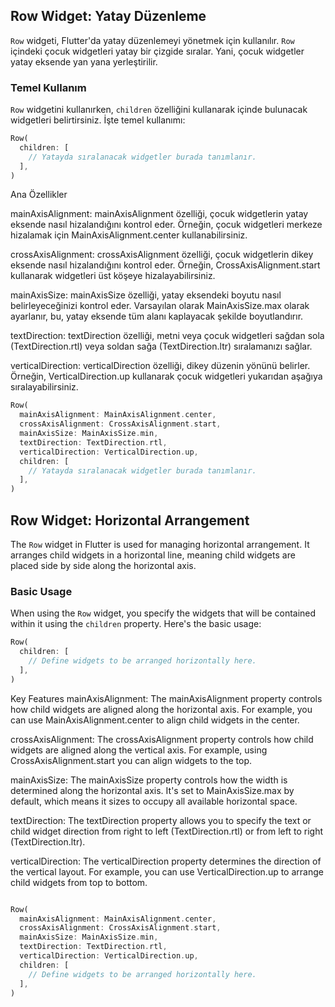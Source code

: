 ## Row Widget: Yatay Düzenleme

`Row` widgeti, Flutter'da yatay düzenlemeyi yönetmek için kullanılır. `Row` içindeki çocuk widgetleri yatay bir çizgide sıralar. Yani, çocuk widgetler yatay eksende yan yana yerleştirilir.

### Temel Kullanım

`Row` widgetini kullanırken, `children` özelliğini kullanarak içinde bulunacak widgetleri belirtirsiniz. İşte temel kullanımı:

```dart
Row(
  children: [
    // Yatayda sıralanacak widgetler burada tanımlanır.
  ],
)
````

Ana Özellikler

mainAxisAlignment: mainAxisAlignment özelliği, çocuk widgetlerin yatay eksende nasıl hizalandığını kontrol eder. Örneğin, çocuk widgetleri merkeze hizalamak için MainAxisAlignment.center kullanabilirsiniz.

crossAxisAlignment: crossAxisAlignment özelliği, çocuk widgetlerin dikey eksende nasıl hizalandığını kontrol eder. Örneğin, CrossAxisAlignment.start kullanarak widgetleri üst köşeye hizalayabilirsiniz.

mainAxisSize: mainAxisSize özelliği, yatay eksendeki boyutu nasıl belirleyeceğinizi kontrol eder. Varsayılan olarak MainAxisSize.max olarak ayarlanır, bu, yatay eksende tüm alanı kaplayacak şekilde boyutlandırır.

textDirection: textDirection özelliği, metni veya çocuk widgetleri sağdan sola (TextDirection.rtl) veya soldan sağa (TextDirection.ltr) sıralamanızı sağlar.

verticalDirection: verticalDirection özelliği, dikey düzenin yönünü belirler. Örneğin, VerticalDirection.up kullanarak çocuk widgetleri yukarıdan aşağıya sıralayabilirsiniz.
````dart
Row(
  mainAxisAlignment: MainAxisAlignment.center,
  crossAxisAlignment: CrossAxisAlignment.start,
  mainAxisSize: MainAxisSize.min,
  textDirection: TextDirection.rtl,
  verticalDirection: VerticalDirection.up,
  children: [
    // Yatayda sıralanacak widgetler burada tanımlanır.
  ],
)

````



## Row Widget: Horizontal Arrangement

The `Row` widget in Flutter is used for managing horizontal arrangement. It arranges child widgets in a horizontal line, meaning child widgets are placed side by side along the horizontal axis.

### Basic Usage

When using the `Row` widget, you specify the widgets that will be contained within it using the `children` property. Here's the basic usage:

```dart
Row(
  children: [
    // Define widgets to be arranged horizontally here.
  ],
)
````

Key Features
mainAxisAlignment: The mainAxisAlignment property controls how child widgets are aligned along the horizontal axis. For example, you can use MainAxisAlignment.center to align child widgets in the center.

crossAxisAlignment: The crossAxisAlignment property controls how child widgets are aligned along the vertical axis. For example, using CrossAxisAlignment.start you can align widgets to the top.

mainAxisSize: The mainAxisSize property controls how the width is determined along the horizontal axis. It's set to MainAxisSize.max by default, which means it sizes to occupy all available horizontal space.

textDirection: The textDirection property allows you to specify the text or child widget direction from right to left (TextDirection.rtl) or from left to right (TextDirection.ltr).

verticalDirection: The verticalDirection property determines the direction of the vertical layout. For example, you can use VerticalDirection.up to arrange child widgets from top to bottom.

````dart

Row(
  mainAxisAlignment: MainAxisAlignment.center,
  crossAxisAlignment: CrossAxisAlignment.start,
  mainAxisSize: MainAxisSize.min,
  textDirection: TextDirection.rtl,
  verticalDirection: VerticalDirection.up,
  children: [
    // Define widgets to be arranged horizontally here.
  ],
)
````
